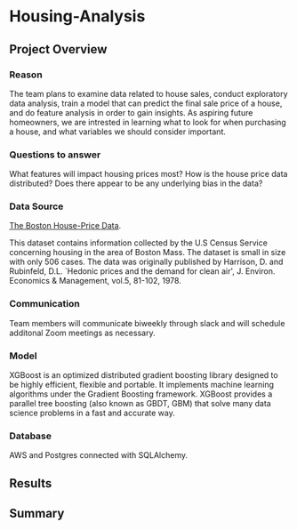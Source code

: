 # Housing-Analysis

## Project Overview

### Reason
The team plans to examine data related to house sales, conduct exploratory data analysis, train a model that can predict the final sale price of a house, and do feature analysis in order to gain insights. As aspiring future homeowners, we are intrested in learning what to look for when purchasing a house, and what variables we should consider important. 

### Questions to answer
What features will impact housing prices most?
How is the house price data distributed?
Does there appear to be any underlying bias in the data?


### Data Source
[The Boston House-Price Data](https://www.kaggle.com/datasets/fedesoriano/the-boston-houseprice-data).

This dataset contains information collected by the U.S Census Service concerning housing in the area of Boston Mass. The dataset is small in size with only 506 cases. The data was originally published by Harrison, D. and Rubinfeld, D.L. `Hedonic prices and the demand for clean air', J. Environ. Economics & Management, vol.5, 81-102, 1978.


### Communication
Team members will communicate biweekly through slack and will schedule additonal Zoom meetings as necessary.


### Model
XGBoost is an optimized distributed gradient boosting library designed to be highly efficient, flexible and portable. It implements machine learning algorithms under the Gradient Boosting framework. XGBoost provides a parallel tree boosting (also known as GBDT, GBM) that solve many data science problems in a fast and accurate way.


### Database
AWS and Postgres connected with SQLAlchemy.


## Results
## Summary 
